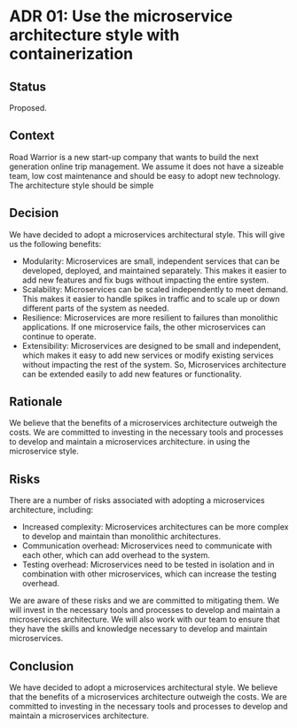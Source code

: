 # ADR 01: Use the microservice architecture style with containerization

## Status

Proposed.

## Context
Road Warrior is a new start-up company that wants to build the next generation online trip management. We assume it does not have a sizeable team, low cost maintenance and should be easy to adopt new technology. The architecture style should be simple
## Decision

We have decided to adopt a microservices architectural style. This will give us the following benefits:

- Modularity: Microservices are small, independent services that can be developed, deployed, and maintained separately. This makes it easier to add new features and fix bugs without impacting the entire system.
- Scalability: Microservices can be scaled independently to meet demand. This makes it easier to handle spikes in traffic and to scale up or down different parts of the system as needed.
- Resilience: Microservices are more resilient to failures than monolithic applications. If one microservice fails, the other microservices can continue to operate.
- Extensibility: Microservices are designed to be small and independent, which makes it easy to add new services or modify existing services without impacting the rest of the system. So, Microservices architecture can be extended easily to add new features or functionality.

## Rationale

We believe that the benefits of a microservices architecture outweigh the costs. We are committed to investing in the necessary tools and processes to develop and maintain a microservices architecture.
in using the microservice style.

## Risks

There are a number of risks associated with adopting a microservices architecture, including:

- Increased complexity: Microservices architectures can be more complex to develop and maintain than monolithic architectures.
- Communication overhead: Microservices need to communicate with each other, which can add overhead to the system.
- Testing overhead: Microservices need to be tested in isolation and in combination with other microservices, which can increase the testing overhead.

We are aware of these risks and we are committed to mitigating them. We will invest in the necessary tools and processes to develop and maintain a microservices architecture. We will also work with our team to ensure that they have the skills and knowledge necessary to develop and maintain microservices.

## Conclusion

We have decided to adopt a microservices architectural style. We believe that the benefits of a microservices architecture outweigh the costs. We are committed to investing in the necessary tools and processes to develop and maintain a microservices architecture.
